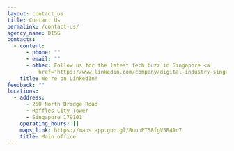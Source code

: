 ```yaml
---
layout: contact_us
title: Contact Us
permalink: /contact-us/
agency_name: DISG
contacts:
  - content:
      - phone: ""
      - email: ""
      - other: Follow us for the latest tech buzz in Singapore <a
          href="https://www.linkedin.com/company/digital-industry-singapore/mycompany/"><u>here</u></a>.
    title: We're on LinkedIn!
feedback: ""
locations:
  - address:
      - 250 North Bridge Road
      - Raffles City Tower
      - Singapore 179101
    operating_hours: []
    maps_link: https://maps.app.goo.gl/BuunPT58fgV5B4Au7
    title: Main office
---
```

